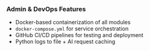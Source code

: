 ### **Admin & DevOps Features**

* Docker-based containerization of all modules
* `docker-compose.yml` for service orchestration
* GitHub CI/CD pipelines for testing and deployment
* Python logs to file + AI request caching
